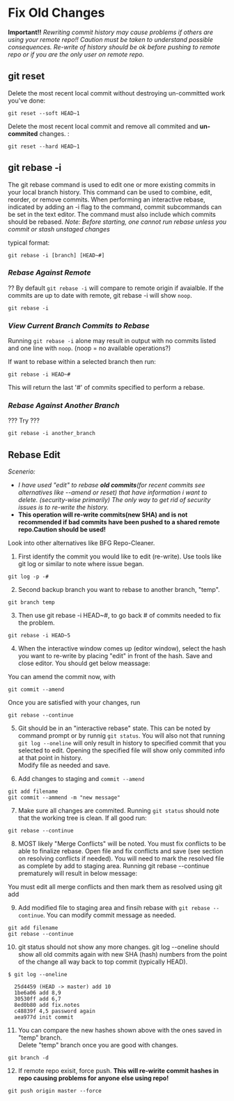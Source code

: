 # Fix Old Changes

**Important!!**
*Rewriting commit history may cause problems if others are using your remote repo!! Caution must be taken to understand possible consequences. Re-write of history should be ok before pushing to remote repo or if you are the only user on remote repo.*


## **git reset**

Delete the most recent local commit without destroying un-committed work you've done:
```
git reset --soft HEAD~1
```
Delete the most recent local commit and remove all commited and **un-commited** changes. :
```
git reset --hard HEAD~1
```


## **git rebase -i**

The git rebase command is used to edit one or more existing commits in your local branch history. This command can be used to combine, edit, reorder, or remove commits. When performing an interactive rebase, indicated by adding an -i flag to the command, commit subcommands can be set in the text editor. The command must also include which commits should be rebased.
*Note: Before starting, one cannot run rebase unless you commit or stash unstaged changes*

typical format:
```
git rebase -i [branch] [HEAD~#]
```

### *Rebase Against Remote*
??
By default `git rebase -i` will compare to remote origin if avaialble.
If the commits are up to date with remote, git rebase -i will show `noop`.
```
git rebase -i
```

### *View Current Branch Commits to Rebase*

Running `git rebase -i` alone may result in output with no commits listed and one line with `noop`.
(noop = no available operations?)

If want to rebase within a selected branch then run:
```
git rebase -i HEAD~#
```

This will return the last '#' of commits specified to perform a rebase.

### *Rebase Against Another Branch*

??? Try ???
```
git rebase -i another_branch
```

## **Rebase Edit**

*Scenerio:*
- *I have used "edit" to rebase **old commits**(for recent commits see alternatives like --amend or reset) that have information i want to delete. (security-wise primarily) The only way to get rid of security issues is to re-write the history.*  
- **This operation will re-write commits(new SHA) and is not recommended if bad commits have been pushed to a shared remote repo.Caution should be used!**  

Look into other alternatives like BFG Repo-Cleaner.


1. First identify the commit you would like to edit (re-write). Use tools like git log or similar to note where issue began.
```
git log -p -#
```

2. Second backup branch you want to rebase to another branch, "temp".
```
git branch temp
```

3. Then use git rebase -i HEAD~#, to go back # of commits needed to fix the problem.
```
git rebase -i HEAD~5
```

4. When the interactive window comes up (editor window), select the hash you want to re-write by placing "edit" in front of the hash. Save and close editor. You should get below meassage:
 
You can amend the commit now, with
```
git commit --amend
```
Once you are satisfied with your changes, run
```
git rebase --continue
```

5. Git should be in an "interactive rebase" state. This can be noted by command prompt or by runnig `git status`. You will also not that running `git log --oneline` will only result in history to specified commit that you selected to edit. Opening the specified file will show only commited info at that point in history.  
Modify file as needed and save.

6. Add changes to staging and `commit --amend`
```
git add filename
git commit --ammend -m "new message"
```

7. Make sure all changes are commited. Running `git status` should note that the working tree is clean. If all good run:
```
git rebase --continue
```

8. MOST likely "Merge Conflicts" will be noted. You must fix conflicts to be able to finalize rebase. Open file and fix conflicts and save (see section on resolving conflicts if needed). You will need to mark the resolved file as complete by add to staging area. Running git rebase --continue prematurely will result in below message:

You must edit all merge conflicts and then
mark them as resolved using git add


9. Add modified file to staging area and finsih rebase with `git rebase --continue`. You can modify commit message as needed.
```
git add filename
git rebase --continue
```

10. git status should not show any more changes. git log --oneline should show all old commits again with new SHA (hash) numbers from the point of the change all way back to top commit (typically HEAD).

```
$ git log --oneline

  25d4459 (HEAD -> master) add 10
  1be6a06 add 8,9
  30530ff add 6,7
  8ed0b80 add fix.notes
  c48839f 4,5 password again
  aea977d init commit
```

11. You can compare the new hashes shown above with the ones saved in "temp" branch.  
Delete "temp" branch once you are good with changes. 

```
git branch -d
```

12. If remote repo exisit, force push.
**This will re-wirite commit hashes in repo causing problems for anyone else using repo!**

```
git push origin master --force
```


